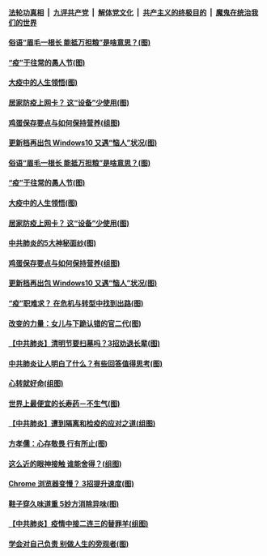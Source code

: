 

####  [法轮功真相](../../../../basic/blob/master/README.md?t=04011301) &nbsp;|&nbsp; [九评共产党](../../../../9ping.md/blob/master/README.md?t=04011301) &nbsp;|&nbsp; [解体党文化](../../../../jtdwh.md/blob/master/README.md?t=04011301)  &nbsp;|&nbsp; [共产主义的终极目的](../../../../gczydzjmd.md/blob/master/README.md?t=04011301) &nbsp;|&nbsp; [魔鬼在统治我们的世界](../../../../mgztzwmdsj.md/blob/master/README.md?t=04011301) 

#### [俗语“眉毛一根长 能抵万担粮”是啥意思？(图)](../pages/p8/928233.md?t=04011301) 

#### [“疫”于往常的愚人节(图)](../pages/p8/928166.md?t=04011301) 

#### [大疫中的人生领悟(图)](../pages/p8/928126.md?t=04011301) 

#### [居家防疫上网卡？ 这“设备”少使用(图)](../pages/p8/928121.md?t=04011301) 

#### [鸡蛋保存要点与如何保持营养(组图)](../pages/p8/927626.md?t=04011301) 

#### [更新档再出包 Windows10 又遇“恼人”状况(图)](../pages/p8/928027.md?t=04011301) 

#### [俗语“眉毛一根长 能抵万担粮”是啥意思？(图)](../pages/p8/928233.md?t=04011301) 

#### [“疫”于往常的愚人节(图)](../pages/p8/928166.md?t=04011301) 

#### [大疫中的人生领悟(图)](../pages/p8/928126.md?t=04011301) 

#### [居家防疫上网卡？ 这“设备”少使用(图)](../pages/p8/928121.md?t=04011301) 

#### [中共肺炎的5大神秘面纱(图)](../pages/p8/928093.md?t=04011301) 

#### [鸡蛋保存要点与如何保持营养(组图)](../pages/p8/927626.md?t=04011301) 

#### [更新档再出包 Windows10 又遇“恼人”状况(图)](../pages/p8/928027.md?t=04011301) 

#### [“疫”职难求？ 在危机与转型中找到出路(图)](../pages/p8/928006.md?t=04011301) 

#### [改变的力量：女儿与下跪认错的官二代(图)](../pages/p8/924925.md?t=04011301) 

#### [【中共肺炎】清明节要扫墓吗？3招劝退长辈(图)](../pages/p8/927615.md?t=04011301) 

#### [中共肺炎让人明白了什么？有些回答值得思考(图)](../pages/p8/927992.md?t=04011301) 

#### [心转就好命(组图)](../pages/p8/927836.md?t=04011301) 

#### [世界上最便宜的长寿药－不生气(图)](../pages/p8/927604.md?t=04011301) 

#### [【中共肺炎】遭到隔离和检疫的应对之道(组图)](../pages/p8/927827.md?t=04011301) 

#### [方孝儒：心存敬畏 行有所止(图)](../pages/p8/927618.md?t=04011301) 

#### [这么近的眼神接触 谁能舍得？(组图)](../pages/p8/927825.md?t=04011301) 

#### [Chrome 浏览器变慢？ 3招提升速度(图)](../pages/p8/927824.md?t=04011301) 

#### [鞋子穿久味道重 5妙方消除异味(图)](../pages/p8/927774.md?t=04011301) 

#### [【中共肺炎】疫情中接二连三的替罪羊(组图)](../pages/p8/927573.md?t=04011301) 

#### [学会对自己负责 别做人生的旁观者(图)](../pages/p8/927599.md?t=04011301) 

